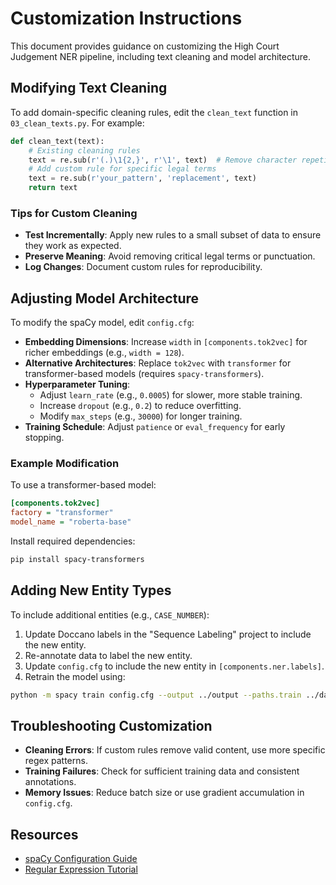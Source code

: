 # Customization Instructions

This document provides guidance on customizing the High Court Judgement NER pipeline, including text cleaning and model architecture.

## Modifying Text Cleaning
To add domain-specific cleaning rules, edit the `clean_text` function in `03_clean_texts.py`. For example:

```python
def clean_text(text):
    # Existing cleaning rules
    text = re.sub(r'(.)\1{2,}', r'\1', text)  # Remove character repetition
    # Add custom rule for specific legal terms
    text = re.sub(r'your_pattern', 'replacement', text)
    return text
```

### Tips for Custom Cleaning
- **Test Incrementally**: Apply new rules to a small subset of data to ensure they work as expected.
- **Preserve Meaning**: Avoid removing critical legal terms or punctuation.
- **Log Changes**: Document custom rules for reproducibility.

## Adjusting Model Architecture
To modify the spaCy model, edit `config.cfg`:

- **Embedding Dimensions**: Increase `width` in `[components.tok2vec]` for richer embeddings (e.g., `width = 128`).
- **Alternative Architectures**: Replace `tok2vec` with `transformer` for transformer-based models (requires `spacy-transformers`).
- **Hyperparameter Tuning**:
  - Adjust `learn_rate` (e.g., `0.0005`) for slower, more stable training.
  - Increase `dropout` (e.g., `0.2`) to reduce overfitting.
  - Modify `max_steps` (e.g., `30000`) for longer training.
- **Training Schedule**: Adjust `patience` or `eval_frequency` for early stopping.

### Example Modification
To use a transformer-based model:

```ini
[components.tok2vec]
factory = "transformer"
model_name = "roberta-base"
```

Install required dependencies:

```bash
pip install spacy-transformers
```

## Adding New Entity Types
To include additional entities (e.g., `CASE_NUMBER`):

1. Update Doccano labels in the "Sequence Labeling" project to include the new entity.
2. Re-annotate data to label the new entity.
3. Update `config.cfg` to include the new entity in `[components.ner.labels]`.
4. Retrain the model using:

```bash
python -m spacy train config.cfg --output ../output --paths.train ../data/train.spacy --paths.dev ../data/train.spacy
```

## Troubleshooting Customization
- **Cleaning Errors**: If custom rules remove valid content, use more specific regex patterns.
- **Training Failures**: Check for sufficient training data and consistent annotations.
- **Memory Issues**: Reduce batch size or use gradient accumulation in `config.cfg`.

## Resources
- [spaCy Configuration Guide](https://spacy.io/usage/training#config)
- [Regular Expression Tutorial](https://docs.python.org/3/library/re.html)